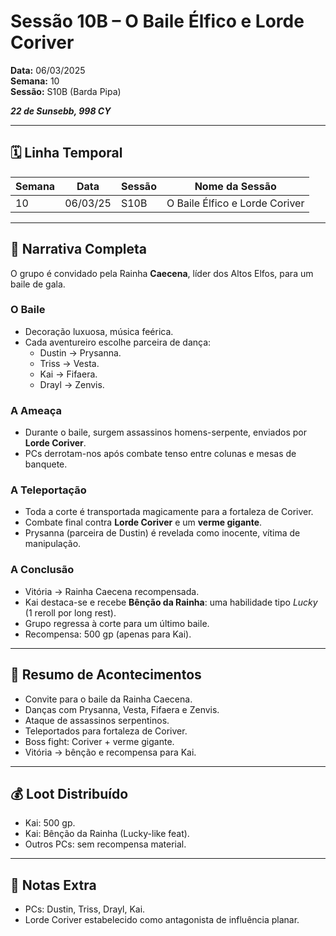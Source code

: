 # Sessão 10B – O Baile Élfico e Lorde Coriver  
**Data:** 06/03/2025  
**Semana:** 10  
**Sessão:** S10B (Barda Pipa)  

***22 de Sunsebb, 998 CY***

---
## 🗓 Linha Temporal
| Semana | Data      | Sessão | Nome da Sessão                   |
|--------|-----------|--------|-----------------------------------|
| 10     | 06/03/25  | S10B   | O Baile Élfico e Lorde Coriver    |

---

## 📖 Narrativa Completa
O grupo é convidado pela Rainha **Caecena**, líder dos Altos Elfos, para um baile de gala.  

### O Baile
- Decoração luxuosa, música feérica.  
- Cada aventureiro escolhe parceira de dança:  
  - Dustin → Prysanna.  
  - Triss → Vesta.  
  - Kai → Fifaera.  
  - Drayl → Zenvis.  

### A Ameaça
- Durante o baile, surgem assassinos homens-serpente, enviados por **Lorde Coriver**.  
- PCs derrotam-nos após combate tenso entre colunas e mesas de banquete.  

### A Teleportação
- Toda a corte é transportada magicamente para a fortaleza de Coriver.  
- Combate final contra **Lorde Coriver** e um **verme gigante**.  
- Prysanna (parceira de Dustin) é revelada como inocente, vítima de manipulação.  

### A Conclusão
- Vitória → Rainha Caecena recompensada.  
- Kai destaca-se e recebe **Bênção da Rainha**: uma habilidade tipo *Lucky* (1 reroll por long rest).  
- Grupo regressa à corte para um último baile.  
- Recompensa: 500 gp (apenas para Kai).  

---

## 🎲 Resumo de Acontecimentos
- Convite para o baile da Rainha Caecena.  
- Danças com Prysanna, Vesta, Fifaera e Zenvis.  
- Ataque de assassinos serpentinos.  
- Teleportados para fortaleza de Coriver.  
- Boss fight: Coriver + verme gigante.  
- Vitória → bênção e recompensa para Kai.  

---

## 💰 Loot Distribuído
- Kai: 500 gp.  
- Kai: Bênção da Rainha (Lucky-like feat).  
- Outros PCs: sem recompensa material.  

---

## 🧾 Notas Extra
- PCs: Dustin, Triss, Drayl, Kai.  
- Lorde Coriver estabelecido como antagonista de influência planar.  
